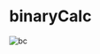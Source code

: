 # binaryCalc

![bc](https://github.com/miklos1125/binaryCalc/assets/127934692/65d437b8-7791-4339-858d-b5345fee60e0)


